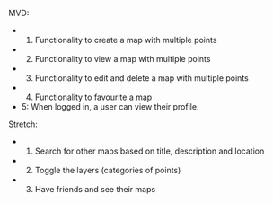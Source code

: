 MVD:
- 1. Functionality to create a map with multiple points
- 2. Functionality to view a map with multiple points
- 3. Functionality to edit and delete a map with multiple points
- 4. Functionality to favourite a map
- 5: When logged in, a user can view their profile.

Stretch:
- 1. Search for other maps based on title, description and location
- 2. Toggle the layers (categories of points)
- 3. Have friends and see their maps
